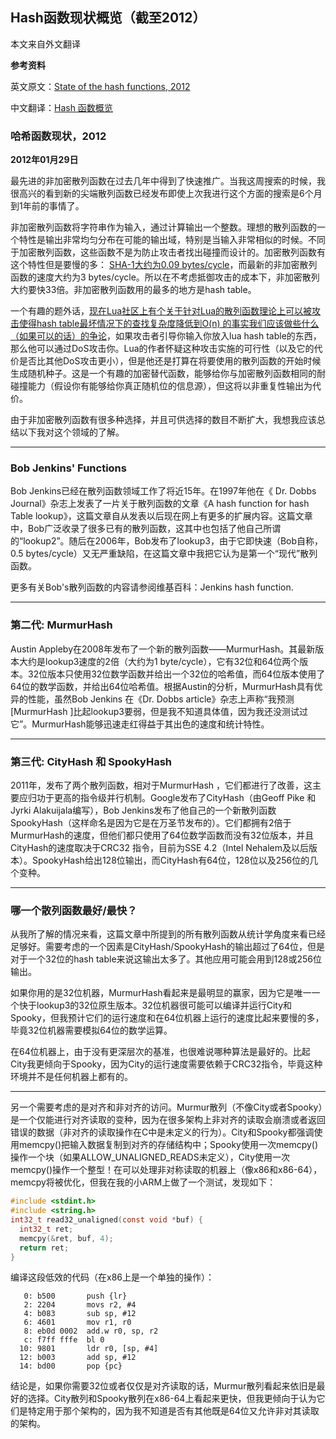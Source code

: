 ## Hash函数现状概览（截至2012）

本文来自外文翻译

**参考资料**

英文原文：[State of the hash functions, 2012](http://blog.reverberate.org/2012/01/state-of-hash-functions-2012.html)

中文翻译：[Hash 函数概览](https://www.oschina.net/translate/state-of-hash-functions)

### 哈希函数现状，2012

**2012年01月29日**

最先进的非加密散列函数在过去几年中得到了快速推广。当我这周搜索的时候，我很高兴的看到新的尖端散列函数已经发布即使上次我进行这个方面的搜索是6个月到1年前的事情了。

非加密散列函数将字符串作为输入，通过计算输出一个整数。理想的散列函数的一个特性是输出非常均匀分布在可能的输出域，特别是当输入非常相似的时候。不同于加密散列函数，这些函数不是为防止攻击者找出碰撞而设计的。加密散列函数有这个特性但是要慢的多： [SHA-1大约为0.09 bytes/cycle](http://www.cryptopp.com/benchmarks.html)，而最新的非加密散列函数的速度大约为3 bytes/cycle。所以在不考虑抵御攻击的成本下，非加密散列大约要快33倍。非加密散列函数用的最多的地方是hash table。
 
一个有趣的题外话，[现在Lua社区上有个关于针对Lua的散列函数理论上可以被攻击使得hash table最坏情况下的查找复杂度降低到O(n) 的事实我们应该做些什么（如果可以的话）的争论](http://thread.gmane.org/gmane.comp.lang.lua.general/87491)，如果攻击者引导你输入你放入lua hash table的东西，那么他可以通过DoS攻击你。Lua的作者怀疑这种攻击实施的可行性（以及它的代价是否比其他DoS攻击更小），但是他还是打算在将要使用的散列函数的开始时候生成随机种子。这是一个有趣的加密替代函数，能够给你与加密散列函数相同的耐碰撞能力（假设你有能够给你真正随机位的信息源），但这将以非重复性输出为代价。

由于非加密散列函数有很多种选择，并且可供选择的数目不断扩大，我想我应该总结以下我对这个领域的了解。

***

### Bob Jenkins' Functions
Bob Jenkins已经在散列函数领域工作了将近15年。在1997年他在《 Dr. Dobbs Journal》杂志上发表了一片关于散列函数的文章《A hash function for hash Table lookup》，这篇文章自从发表以后现在网上有更多的扩展内容。这篇文章中，Bob广泛收录了很多已有的散列函数，这其中也包括了他自己所谓的“lookup2”。随后在2006年，Bob发布了lookup3，由于它即快速（Bob自称，0.5 bytes/cycle）又无严重缺陷，在这篇文章中我把它认为是第一个“现代”散列函数。

更多有关Bob's散列函数的内容请参阅维基百科：Jenkins hash function.

***

### 第二代: MurmurHash
Austin Appleby在2008年发布了一个新的散列函数——MurmurHash。其最新版本大约是lookup3速度的2倍（大约为1 byte/cycle），它有32位和64位两个版本。32位版本只使用32位数学函数并给出一个32位的哈希值，而64位版本使用了64位的数学函数，并给出64位哈希值。根据Austin的分析，MurmurHash具有优异的性能，虽然Bob Jenkins 在《Dr. Dobbs article》杂志上声称“我预测[MurmurHash ]比起lookup3要弱，但是我不知道具体值，因为我还没测试过它”。MurmurHash能够迅速走红得益于其出色的速度和统计特性。

***

### 第三代: CityHash 和 SpookyHash
2011年，发布了两个散列函数，相对于MurmurHash ，它们都进行了改善，这主要应归功于更高的指令级并行机制。Google发布了CityHash（由Geoff Pike 和Jyrki Alakuijala编写），Bob Jenkins发布了他自己的一个新散列函数SpookyHash（这样命名是因为它是在万圣节发布的）。它们都拥有2倍于MurmurHash的速度，但他们都只使用了64位数学函数而没有32位版本，并且CityHash的速度取决于CRC32 指令，目前为SSE 4.2（Intel Nehalem及以后版本）。SpookyHash给出128位输出，而CityHash有64位，128位以及256位的几个变种。

***

### 哪一个散列函数最好/最快？
从我所了解的情况来看，这篇文章中所提到的所有散列函数从统计学角度来看已经足够好。需要考虑的一个因素是CityHash/SpookyHash的输出超过了64位，但是对于一个32位的hash table来说这输出太多了。其他应用可能会用到128或256位输出。

如果你用的是32位机器，MurmurHash看起来是最明显的赢家，因为它是唯一一个快于lookup3的32位原生版本。32位机器很可能可以编译并运行City和Spooky，但我预计它们的运行速度和在64位机器上运行的速度比起来要慢的多，毕竟32位机器需要模拟64位的数学运算。

在64位机器上，由于没有更深层次的基准，也很难说哪种算法是最好的。比起City我更倾向于Spooky，因为City的运行速度需要依赖于CRC32指令，毕竟这种环境并不是任何机器上都有的。

***

另一个需要考虑的是对齐和非对齐的访问。Murmur散列（不像City或者Spooky）是一个仅能进行对齐读取的变种，因为在很多架构上非对齐的读取会崩溃或者返回错误的数据（非对齐的读取操作在C中是未定义的行为）。City和Spooky都强调使用memcpy()把输入数据复制到对齐的存储结构中；Spooky使用一次memcpy()操作一个块（如果ALLOW_UNALIGNED_READS未定义），City使用一次memcpy()操作一个整型！在可以处理非对称读取的机器上（像x86和x86-64），memcpy将被优化，但我在我的小ARM上做了一个测试，发现如下：

```c
#include <stdint.h>
#include <string.h>
int32_t read32_unaligned(const void *buf) {
  int32_t ret;
  memcpy(&ret, buf, 4);
  return ret;
}
```

编译这段低效的代码（在x86上是一个单独的操作）：

```x86asm
   0: b500       push {lr}
   2: 2204       movs r2, #4
   4: b083       sub sp, #12
   6: 4601       mov r1, r0
   8: eb0d 0002  add.w r0, sp, r2
   c: f7ff fffe  bl 0 
  10: 9801       ldr r0, [sp, #4]
  12: b003       add sp, #12
  14: bd00       pop {pc}
```

结论是，如果你需要32位或者仅仅是对齐读取的话，Murmur散列看起来依旧是最好的选择。City散列和Spooky散列在x86-64上看起来更快，但我更倾向于认为它们是特定用于那个架构的，因为我不知道是否有其他既是64位又允许非对其读取的架构。